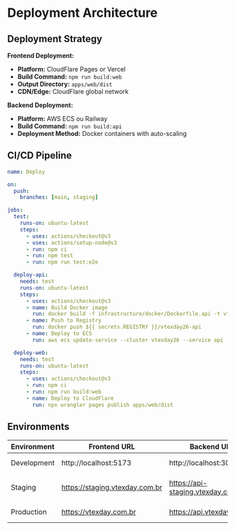 # Deployment Architecture

## Deployment Strategy

**Frontend Deployment:**
- **Platform:** CloudFlare Pages or Vercel
- **Build Command:** `npm run build:web`
- **Output Directory:** `apps/web/dist`
- **CDN/Edge:** CloudFlare global network

**Backend Deployment:**
- **Platform:** AWS ECS ou Railway
- **Build Command:** `npm run build:api`
- **Deployment Method:** Docker containers with auto-scaling

## CI/CD Pipeline
```yaml
name: Deploy

on:
  push:
    branches: [main, staging]

jobs:
  test:
    runs-on: ubuntu-latest
    steps:
      - uses: actions/checkout@v3
      - uses: actions/setup-node@v3
      - run: npm ci
      - run: npm test
      - run: npm run test:e2e

  deploy-api:
    needs: test
    runs-on: ubuntu-latest
    steps:
      - uses: actions/checkout@v3
      - name: Build Docker image
        run: docker build -f infrastructure/docker/Dockerfile.api -t vtexday26-api .
      - name: Push to Registry
        run: docker push ${{ secrets.REGISTRY }}/vtexday26-api
      - name: Deploy to ECS
        run: aws ecs update-service --cluster vtexday26 --service api

  deploy-web:
    needs: test
    runs-on: ubuntu-latest
    steps:
      - uses: actions/checkout@v3
      - run: npm ci
      - run: npm run build:web
      - name: Deploy to CloudFlare
        run: npx wrangler pages publish apps/web/dist
```

## Environments

| Environment | Frontend URL | Backend URL | Purpose |
|------------|--------------|-------------|---------|
| Development | http://localhost:5173 | http://localhost:3000 | Local development |
| Staging | https://staging.vtexday.com.br | https://api-staging.vtexday.com.br | Pre-production testing |
| Production | https://vtexday.com.br | https://api.vtexday.com.br | Live environment |
